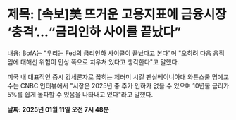 # **제목: [속보]美 뜨거운 고용지표에 금융시장 ‘충격’…“금리인하 사이클 끝났다”**

  내용: BofA는 "우리는 Fed의 금리인하 사이클이 끝났다고 본다"며 "오히려 다음 움직임에 대해선 위험이 인상 쪽으로 치우쳐 있다고 생각한다"고 말했다.

미국 내 대표적인 증시 강세론자로 꼽히는 제러미 시걸 펜실베이니아대 와튼스쿨 명예교수는 CNBC 인터뷰에서 "시장은 2025년 중 추가 인하가 없을 수 있으며 10년물 금리가 5%를 쉽게 돌파할 수 있음을 나타내고 있다"라고 말했다.

  **날짜: 2025년 01월 11일 오전 7시 48분**